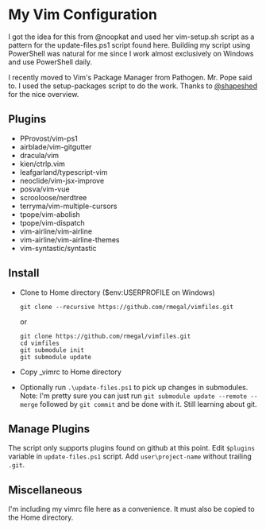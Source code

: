# My Vim Configuration

I got the idea for this from @noopkat and used her vim-setup.sh script as a pattern for the update-files.ps1 script found here. Building my script using PowerShell was natural for me since I work almost exclusively on Windows and use PowerShell daily.

I recently moved to Vim's Package Manager from Pathogen. Mr. Pope said to. I used the setup-packages script to do the work. Thanks to [@shapeshed](https://shapeshed.com/vim-packages/) for the nice overview.

## Plugins

* PProvost/vim-ps1
* airblade/vim-gitgutter
* dracula/vim
* kien/ctrlp.vim
* leafgarland/typescript-vim
* neoclide/vim-jsx-improve
* posva/vim-vue
* scrooloose/nerdtree
* terryma/vim-multiple-cursors
* tpope/vim-abolish
* tpope/vim-dispatch
* vim-airline/vim-airline
* vim-airline/vim-airline-themes
* vim-syntastic/syntastic

## Install

* Clone to Home directory \($env:USERPROFILE on Windows\)

    ```
    git clone --recursive https://github.com/rmegal/vimfiles.git
    ```

    or

    ```
    git clone https://github.com/rmegal/vimfiles.git
    cd vimfiles
    git submodule init
    git submodule update
    ```

* Copy \_vimrc to Home directory
* Optionally run `.\update-files.ps1` to pick up changes in submodules. Note: I'm pretty sure you can just run `git submodule update --remote --merge` followed by `git commit` and be done with it. Still learning about git.

## Manage Plugins

The script only supports plugins found on github at this point. Edit `$plugins` variable in `update-files.ps1` script. Add `user\project-name` without trailing `.git`.

## Miscellaneous

I'm including my vimrc file here as a convenience. It must also be copied to the Home directory.

